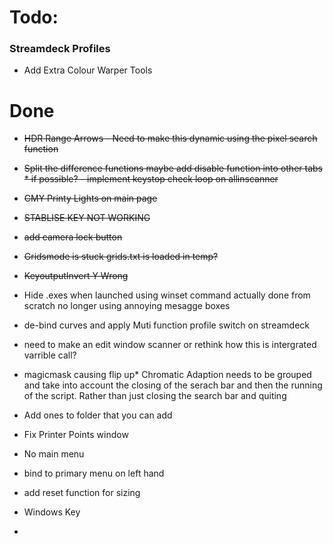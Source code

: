 # Todo:

### Streamdeck Profiles

* Add Extra Colour Warper Tools









# Done


* ~~HDR Range Arrows - Need to make this dynamic using the pixel search function~~

* ~~Split the difference functions maybe add disable function into other tabs * if possible? - implement keystop check loop on allinscanner~~
* ~~CMY Printy Lights on main page~~

* ~~STABLISE KEY NOT WORKING~~
* ~~add camera lock button~~

* ~~Gridsmode is stuck grids.txt is loaded in temp?~~
* ~~KeyoutputInvert Y Wrong~~
* Hide .exes when launched using winset command
    actually done from scratch no longer using annoying mesagge boxes
* de-bind curves and apply Muti function profile switch on   streamdeck
* need to make an edit window scanner or rethink how this is intergrated varrible call?

* magicmask causing flip up* Chromatic Adaption needs to be grouped and take into account the closing of the serach bar and then the running of the script. Rather than just closing the search bar and quiting

* Add ones to folder that you can add
* Fix Printer Points window
*    No main menu
*    bind to primary menu on left hand

* add reset function for sizing 

* Windows Key
* 